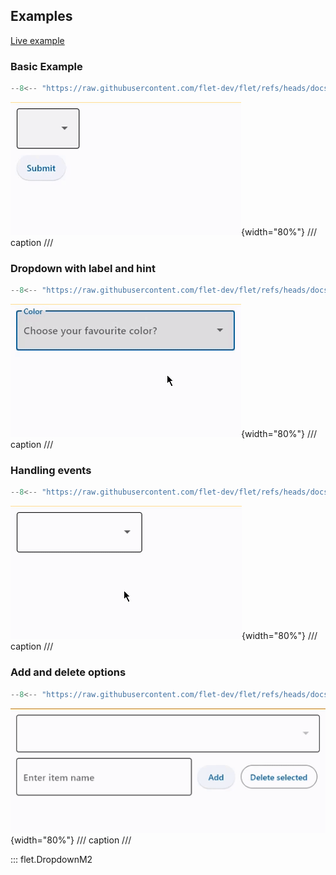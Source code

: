 ## Examples

[Live example](https://flet-controls-gallery.fly.dev/input/dropdown)

### Basic Example

```python
--8<-- "https://raw.githubusercontent.com/flet-dev/flet/refs/heads/docs/sdk/python/examples/python/controls/dropdown-m2/basic.py"
```

![basic](https://raw.githubusercontent.com/flet-dev/flet/docs/sdk/python/examples/python/controls/dropdown-m2/media/basic.gif){width="80%"}
/// caption
///

### Dropdown with label and hint

```python
--8<-- "https://raw.githubusercontent.com/flet-dev/flet/refs/heads/docs/sdk/python/examples/python/controls/dropdown-m2/label-and-hint.py"
```

![label-and-hint](https://raw.githubusercontent.com/flet-dev/flet/docs/sdk/python/examples/python/controls/dropdown-m2/media/label-and-hint.gif){width="80%"}
/// caption
///

### Handling events

```python
--8<-- "https://raw.githubusercontent.com/flet-dev/flet/refs/heads/docs/sdk/python/examples/python/controls/dropdown-m2/handling-events.py"
```

![handling-events](https://raw.githubusercontent.com/flet-dev/flet/docs/sdk/python/examples/python/controls/dropdown-m2/media/handling-events.gif){width="80%"}
/// caption
///


### Add and delete options

```python
--8<-- "https://raw.githubusercontent.com/flet-dev/flet/refs/heads/docs/sdk/python/examples/python/controls/dropdown-m2/add-and-delete-options.py"
```

![add-and-delete-options](https://raw.githubusercontent.com/flet-dev/flet/docs/sdk/python/examples/python/controls/dropdown-m2/media/add-and-delete-options.gif){width="80%"}
/// caption
///

::: flet.DropdownM2

